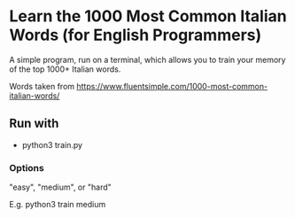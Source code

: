 # Learn the 1000 Most Common Italian Words (for English Programmers)

A simple program, run on a terminal, which allows you to train your memory of the top 1000+ Italian words. 

Words taken from https://www.fluentsimple.com/1000-most-common-italian-words/

## Run with
- python3 train.py

### Options
"easy", "medium", or "hard"

E.g. python3 train medium


